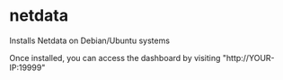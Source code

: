 # netdata
Installs Netdata on Debian/Ubuntu systems

Once installed, you can access the dashboard by visiting "http://YOUR-IP:19999"
